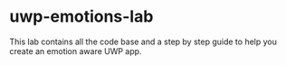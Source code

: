 # uwp-emotions-lab
This lab contains all the code base and a step by step guide to help you create an emotion aware UWP app.
